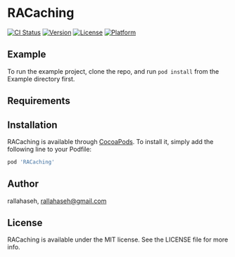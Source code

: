 # RACaching

[![CI Status](http://img.shields.io/travis/rallahaseh/RACaching.svg?style=flat)](https://travis-ci.org/rallahaseh/RACaching)
[![Version](https://img.shields.io/cocoapods/v/RACaching.svg?style=flat)](http://cocoapods.org/pods/RACaching)
[![License](https://img.shields.io/cocoapods/l/RACaching.svg?style=flat)](http://cocoapods.org/pods/RACaching)
[![Platform](https://img.shields.io/cocoapods/p/RACaching.svg?style=flat)](http://cocoapods.org/pods/RACaching)

## Example

To run the example project, clone the repo, and run `pod install` from the Example directory first.

## Requirements

## Installation

RACaching is available through [CocoaPods](http://cocoapods.org). To install
it, simply add the following line to your Podfile:

```ruby
pod 'RACaching'
```

## Author

rallahaseh, rallahaseh@gmail.com

## License

RACaching is available under the MIT license. See the LICENSE file for more info.
